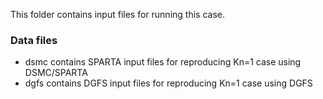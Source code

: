 This folder contains input files for running this case.

### Data files
- dsmc contains SPARTA input files for reproducing Kn=1 case using DSMC/SPARTA
- dgfs contains DGFS input files for reproducing Kn=1 case using DGFS